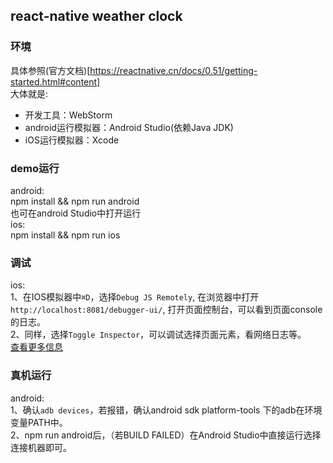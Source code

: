 ## react-native weather clock

### 环境
具体参照(官方文档)[https://reactnative.cn/docs/0.51/getting-started.html#content]    
大体就是:    
*   开发工具：WebStorm
*   android运行模拟器：Android Studio(依赖Java JDK)
*   iOS运行模拟器：Xcode

### demo运行   
android:     
    npm install && npm run android   
    也可在android Studio中打开运行    
ios:     
    npm install && npm run ios    
### 调试
ios:   
1、在IOS模拟器中` ⌘D `，选择`Debug JS Remotely`, 在浏览器中打开`http://localhost:8081/debugger-ui/`, 打开页面控制台，可以看到页面console的日志。    
2、同样，选择`Toggle Inspector`，可以调试选择页面元素，看网络日志等。    
[查看更多信息](https://facebook.github.io/react-native/docs/debugging.html#accessing-the-in-app-developer-menu)    

### 真机运行
android:     
1、确认`adb devices`，若报错，确认android sdk platform-tools 下的adb在环境变量PATH中。    
2、npm run android后，（若BUILD FAILED）在Android Studio中直接运行选择连接机器即可。   